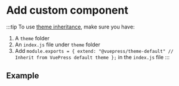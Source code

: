 # Add custom component

:::tip
To use [theme inheritance](https://v1.vuepress.vuejs.org/theme/inheritance.html#usage), make sure you have:

1. A `theme` folder
2. An `index.js` file under `theme` folder
3. Add `module.exports = { extend: "@vuepress/theme-default" // Inherit from VuePress default theme };` in the `index.js` file
   :::

## Example
